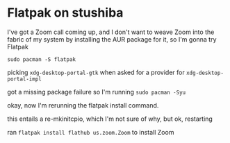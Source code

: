 # Flatpak on stushiba

I've got a Zoom call coming up, and I don't want to weave Zoom into the fabric of my system by installing the AUR package for it, so I'm gonna try Flatpak

`sudo pacman -S flatpak`

picking `xdg-desktop-portal-gtk` when asked for a provider for `xdg-desktop-portal-impl`

got a missing package failure so I'm running `sudo pacman -Syu`

okay, now I'm rerunning the flatpak install command.

this entails a re-mkinitcpio, which I'm not sure of why, but ok, restarting

ran `flatpak install flathub us.zoom.Zoom` to install Zoom
